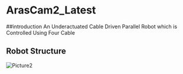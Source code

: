 # ArasCam2_Latest
##introduction
An Underactuated Cable Driven Parallel Robot which is Controlled Using Four Cable
## Robot Structure
![Picture2](https://github.com/AmirSamanMirjalili/ArasCam2_Latest/assets/57065409/4ea2bc57-9b56-41d6-b226-2e11a1019229)
